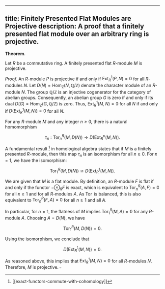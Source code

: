 <!-- finitely-presented-flat-modules-are-projective.md -->
---
title: Finitely Presented Flat Modules are Projective
description: A proof that a finitely presented flat module over an arbitrary ring is projective.
---

**Theorem.**

Let $R$ be a commutative ring. A finitely presented flat $R$-module $M$ is projective.

_Proof._
An $R$-module $P$ is projective if and only if $\operatorname{Ext}_R^1(P, N) = 0$ for all $R$-modules $N$. Let $D(N) = \operatorname{Hom}_{\mathbb{Z}}(N, \mathbb{Q}/\mathbb{Z})$ denote the character module of an $R$-module $N$. The group $\mathbb{Q}/\mathbb{Z}$ is an injective cogenerator for the category of abelian groups. Consequently, an abelian group $G$ is zero if and only if its dual $D(G) = \operatorname{Hom}_{\mathbb{Z}}(G, \mathbb{Q}/\mathbb{Z})$ is zero. Thus, $\operatorname{Ext}_R^1(M, N) = 0$ for all $N$ if and only if $D(\operatorname{Ext}_R^1(M, N)) = 0$ for all $N$.

For any $R$-module $M$ and any integer $n \ge 0$, there is a natural homomorphism

$$
\tau_n: \operatorname{Tor}_n^R(M, D(N)) \longrightarrow D(\operatorname{Ext}_R^n(M, N)) .
$$

A fundamental result [^1] in homological algebra states that if $M$ is a finitely presented $R$-module, then this map $\tau_n$ is an isomorphism for all $n \ge 0$. For $n=1$, we have the isomorphism:

$$
\operatorname{Tor}_1^R(M, D(N)) \cong D(\operatorname{Ext}_R^1(M, N)) .
$$

We are given that $M$ is a flat module. By definition, an $R$-module $F$ is flat if and only if the functor $-\otimes_R F$ is exact, which is equivalent to $\operatorname{Tor}_n^R(A, F) = 0$ for all $n \ge 1$ and for all $R$-modules $A$. As $\operatorname{Tor}$ is balanced, this is also equivalent to $\operatorname{Tor}_n^R(F, A) = 0$ for all $n \ge 1$ and all $A$.

In particular, for $n=1$, the flatness of $M$ implies $\operatorname{Tor}_1^R(M, A) = 0$ for any $R$-module $A$. Choosing $A = D(N)$, we have

$$
\operatorname{Tor}_1^R(M, D(N)) = 0 .
$$

Using the isomorphism, we conclude that

$$
D(\operatorname{Ext}_R^1(M, N)) = 0 .
$$

As reasoned above, this implies that $\operatorname{Ext}_R^1(M, N) = 0$ for all $R$-modules $N$. Therefore, $M$ is projective. $\square$

[^1]: [[exact-functors-commute-with-cohomology]]